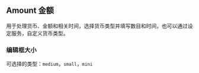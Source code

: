 <div class="demo-header">
<p class="overviewicon">
  <span class="wapi-business-amount"/>
</p>

## Amount 金额

<nova-uxlink widget-name="Amount"></nova-uxlink>

用于处理货币、金额和相关时间，选择货币类型并填写数目和时间，也可以通过设定服务，自定义货币类型。
</div>

### 编辑框大小

可选择的类型：`medium`，`small`，`mini`

<nova-demo-view link="amount/size"></nova-demo-view>

<br>
